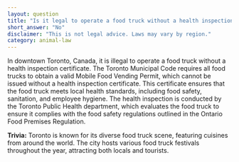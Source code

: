 ```yaml
---
layout: question
title: "Is it legal to operate a food truck without a health inspection certificate in downtown Toronto, Canada?"
short_answer: "No"
disclaimer: "This is not legal advice. Laws may vary by region."
category: animal-law
---
```

In downtown Toronto, Canada, it is illegal to operate a food truck without a health inspection certificate. The Toronto Municipal Code requires all food trucks to obtain a valid Mobile Food Vending Permit, which cannot be issued without a health inspection certificate. This certificate ensures that the food truck meets local health standards, including food safety, sanitation, and employee hygiene. The health inspection is conducted by the Toronto Public Health department, which evaluates the food truck to ensure it complies with the food safety regulations outlined in the Ontario Food Premises Regulation.

**Trivia:** Toronto is known for its diverse food truck scene, featuring cuisines from around the world. The city hosts various food truck festivals throughout the year, attracting both locals and tourists.
